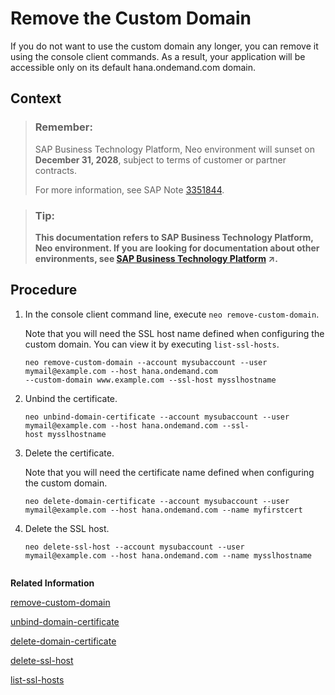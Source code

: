 <!-- loio318a016c3a234370a60475625b947de0 -->

# Remove the Custom Domain

If you do not want to use the custom domain any longer, you can remove it using the console client commands. As a result, your application will be accessible only on its default hana.ondemand.com domain.



## Context

> ### Remember:  
> SAP Business Technology Platform, Neo environment will sunset on **December 31, 2028**, subject to terms of customer or partner contracts.
> 
> For more information, see SAP Note [3351844](https://launchpad.support.sap.com/#/notes/3351844).

> ### Tip:  
> **This documentation refers to SAP Business Technology Platform, Neo environment. If you are looking for documentation about other environments, see [SAP Business Technology Platform](https://help.sap.com/viewer/65de2977205c403bbc107264b8eccf4b/Cloud/en-US/6a2c1ab5a31b4ed9a2ce17a5329e1dd8.html "SAP Business Technology Platform (SAP BTP) is an integrated offering comprised of four technology portfolios: database and data management, application development and integration, analytics, and intelligent technologies. The platform offers users the ability to turn data into business value, compose end-to-end business processes, and build and extend SAP applications quickly.") :arrow_upper_right:.**



## Procedure

1.  In the console client command line, execute `neo remove-custom-domain`.

    Note that you will need the SSL host name defined when configuring the custom domain. You can view it by executing `list-ssl-hosts`.

    ```
    neo remove-custom-domain --account mysubaccount --user mymail@example.com --host hana.ondemand.com
    --custom-domain www.example.com --ssl-host mysslhostname
    
    ```

2.  Unbind the certificate.

    ```
    neo unbind-domain-certificate --account mysubaccount --user mymail@example.com --host hana.ondemand.com --ssl-host mysslhostname  
    ```

3.  Delete the certificate.

    Note that you will need the certificate name defined when configuring the custom domain.

    ```
    neo delete-domain-certificate --account mysubaccount --user mymail@example.com --host hana.ondemand.com --name myfirstcert
    
    ```

4.  Delete the SSL host.

    ```
    neo delete-ssl-host --account mysubaccount --user mymail@example.com --host hana.ondemand.com --name mysslhostname
     
    ```


**Related Information**  


[remove-custom-domain](remove-custom-domain-de15ca8.md "Removes a custom domain as an access point of an application. Use this command if you no longer want an application to be accessible on the configured custom domain.")

[unbind-domain-certificate](unbind-domain-certificate-f8d24b6.md "Unbinds a certificate from an SSL host. The certificate will not be deleted from SAP BTP storage.")

[delete-domain-certificate](delete-domain-certificate-c3076cc.md "Deletes a certificate.")

[delete-ssl-host](delete-ssl-host-f7241b7.md "Deletes an SSL host.")

[list-ssl-hosts](list-ssl-hosts-e8fc50c.md "Lists SSL hosts for a given subaccount.")

